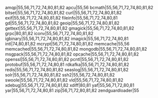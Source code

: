 amqp|55,56,71,72,74,80,81,82 
apcu|55,56
bcmath|55,56,71,72,74,80,81,82
bitset|55,56,71,72,74,80,81,82
curl|55,56,71,72,74,80,81,82
exif|55,56,71,72,74,80,81,82
fileinfo|55,56,71,72,74,80,81
gd|55,56,71,72,74,80,81,82
geoip|55,56,71,72,74,80,81,82
gettext|55,56,71,72,74,80,81,82
gmagick|55,56,71,72,74,80,81,82
grpc|80,81,82
iconv|55,56,71,72,74,80,81,82
igbinary|55,56,71,72,74,80,81,82
imagick|55,56,71,72,74,80,81
intl|74,80,81,82
mcrypt|56,71,72,74,80,81,82
memcache|55,56
memcached|55,56,71,72,74,80,81,82
mongodb|55,56,71,72,74,80,81,82
msgpack|55,56,71,72,74,80,81,82
opcache|55,56,71,72,74,80,81,82
openssl|55,56,71,72,74,80,81,82
pcntl|55,56,71,72,74,80,81,82
protobuf|55,56,71,72,74,80,81
rdkafka|55,56,71,72,74,80,81,82
redis|55,56,71,72,74,80,81,82
seaslog|55,56,71,72,74,80,81,82
solr|55,56,71,72,74,80,81,82
ssh2|55,56,72,74,80,81,82
swoole|55,56,71,72,74,80,81,82
vld|55,56,71,72,74,80,81,82
xdebug|55,56,71,72,74,80,81,82
xdiff|80,81
yaf|55,56,71,72,80,81
yar|55,56,71,72,74,80,81
zip|56,71,72,80,81,82
zendguardloader|55
